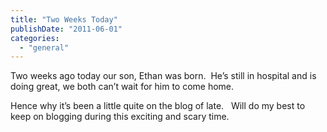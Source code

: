 ```yaml
---
title: "Two Weeks Today"
publishDate: "2011-06-01"
categories: 
  - "general"
---
```


Two weeks ago today our son, Ethan was born.  He’s still in hospital and is doing great, we both can’t wait for him to come home.

Hence why it’s been a little quite on the blog of late.   Will do my best to keep on blogging during this exciting and scary time.
